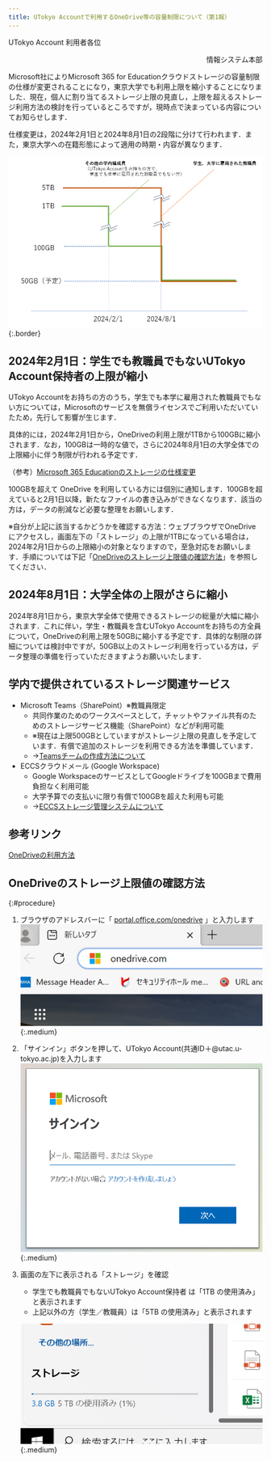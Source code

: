 ```yaml
---
title: UTokyo Accountで利用するOneDrive等の容量制限について（第1報）
---
```


UTokyo Account 利用者各位

<div style="text-align: right;">情報システム本部</div>

Microsoft社によりMicrosoft 365 for Educationクラウドストレージの容量制限の仕様が変更されることになり，東京大学でも利用上限を縮小することになりました．現在，個人に割り当てるストレージ上限の見直し，上限を超えるストレージ利用方法の検討を行っているところですが，現時点で決まっている内容についてお知らせします．

仕様変更は，2024年2月1日と2024年8月1日の2段階に分けて行われます．また，東京大学への在籍形態によって適用の時期・内容が異なります．

![学生，大学に雇用された教職員は現在は5TB，2024年8月1日から50GB（予定）．その他の学内構成員（UTokyo Accountをお持ちの方で，学生でも本学に雇用された教職員でもない方）は現在は1TB，2024年2月1日から100GB，2024年8月1日から50GB（予定）](overview_figure.png){:.border}

## 2024年2月1日：学生でも教職員でもないUTokyo Account保持者の上限が縮小

UTokyo Accountをお持ちの方のうち，学生でも本学に雇用された教職員でもない方については，Microsoftのサービスを無償ライセンスでご利用いただいていたため，先行して影響が生じます．

具体的には，2024年2月1日から，OneDriveの利用上限が1TBから100GBに縮小されます．なお，100GBは一時的な値で，さらに2024年8月1日の大学全体での上限縮小に伴う制限が行われる予定です．

（参考）[Microsoft 365 Educationのストレージの仕様変更](https://www.microsoft.com/ja-jp/education/products/microsoft-365-storage-options)

100GBを超えて OneDrive を利用している方には個別に通知します．100GBを超えていると2月1日以降，新たなファイルの書き込みができなくなります．該当の方は，データの削減など必要な整理をお願いします．

※自分が上記に該当するかどうかを確認する方法：ウェブブラウザでOneDriveにアクセスし，画面左下の「ストレージ」の上限が1TBになっている場合は，2024年2月1日からの上限縮小の対象となりますので，至急対応をお願いします．手順については下記「[OneDriveのストレージ上限値の確認方法](#procedure)」を参照してください．

## 2024年8月1日：大学全体の上限がさらに縮小

2024年8月1日から，東京大学全体で使用できるストレージの総量が大幅に縮小されます．これに伴い，学生・教職員を含むUTokyo Accountをお持ちの方全員について，OneDriveの利用上限を50GBに縮小する予定です．具体的な制限の詳細については検討中ですが，50GB以上のストレージ利用を行っている方は，データ整理の準備を行っていただきますようお願いいたします．

## 学内で提供されているストレージ関連サービス

- Microsoft Teams（SharePoint）※教職員限定
    - 共同作業のためのワークスペースとして，チャットやファイル共有のためのストレージサービス機能（SharePoint）などが利用可能
    - ※現在は上限500GBとしていますがストレージ上限の見直しを予定しています．有償で追加のストレージを利用できる方法を準備しています．
    - →[Teamsチームの作成方法について](https://univtokyo.sharepoint.com/sites/utokyoportal/wiki/d/IT_Tool_020.aspx)
- ECCSクラウドメール (Google Workspace)
    - Google WorkspaceのサービスとしてGoogleドライブを100GBまで費用負担なく利用可能
    - 大学予算での支払いに限り有償で100GBを超えた利用も可能
    - →[ECCSストレージ管理システムについて](https://www.ecc.u-tokyo.ac.jp/storage_mgt/index.html)

## 参考リンク

[OneDriveの利用方法](https://utelecon.adm.u-tokyo.ac.jp/microsoft/onedrive/)

## OneDriveのストレージ上限値の確認方法
{:#procedure}

1. ブラウザのアドレスバーに「 [portal.office.com/onedrive](https://portal.office.com/onedrive) 」と入力します
    ![](url.png){:.medium}
1. 「サインイン」ボタンを押して、UTokyo Account(共通ID＋@utac.u-tokyo.ac.jp)を入力します 
    ![](sign_in.png){:.medium}
1. 画面の左下に表示される「ストレージ」を確認
    - 学生でも教職員でもないUTokyo Account保持者 は「1TB の使用済み」と表示されます
    - 上記以外の方（学生／教職員）は「5TB の使用済み」と表示されます

    ![](storage_screen.png){:.medium}
 